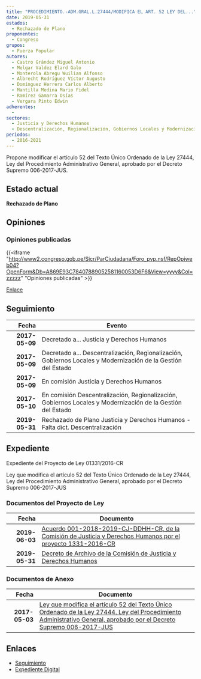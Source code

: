 ```yaml
---
title: "PROCEDIMIENTO.-ADM.GRAL.L.27444/MODIFICA EL ART. 52 LEY DEL..."
date: 2019-05-31
estados: 
  - Rechazado de Plano
proponentes: 
  - Congreso
grupos: 
  - Fuerza Popular
autores: 
  - Castro Grández Miguel Antonio
  - Melgar Valdez Elard Galo
  - Monterola Abregu Wuilian Alfonso
  - Albrecht Rodríguez Víctor Augusto
  - Domínguez Herrera Carlos Alberto
  - Mantilla Medina Mario Fidel
  - Ramírez Gamarra Osías
  - Vergara Pinto Edwin
adherentes: 
  - 
sectores: 
  - Justicia y Derechos Humanos
  - Descentralización, Regionalización, Gobiernos Locales y Modernización de la Gestión del Estado
periodos: 
  - 2016-2021
---
```


Propone modificar el artículo 52 del Texto Único Ordenado de la Ley 27444, Ley del Procedimiento Administrativo General, aprobado por el Decreto Supremo 006-2017-JUS.


## Estado actual

**Rechazado de Plano**

## Opiniones

### Opiniones publicadas

{{<iframe "http://www2.congreso.gob.pe/Sicr/ParCiudadana/Foro_pvp.nsf/RepOpiweb04?OpenForm&Db=A869E93C78407889052581160053D6F6&View=yyyy&Col=zzzzz" "Opiniones publicadas" >}}

[Enlace](http://www2.congreso.gob.pe/Sicr/ParCiudadana/Foro_pvp.nsf/RepOpiweb04?OpenForm&Db=A869E93C78407889052581160053D6F6&View=yyyy&Col=zzzzz)

## Seguimiento

| Fecha | Evento |
|------:|--------|
| **2017-05-09** | Decretado a... Justicia y Derechos Humanos|
| **2017-05-09** | Decretado a... Descentralización, Regionalización, Gobiernos Locales y Modernización de la Gestión del Estado|
| **2017-05-09** | En comisión Justicia y Derechos Humanos|
| **2017-05-10** | En comisión Descentralización, Regionalización, Gobiernos Locales y Modernización de la Gestión del Estado|
| **2019-05-31** | Rechazado de Plano Justicia y Derechos Humanos - Falta dict. Descentralización|


## Expediente

Expediente del Proyecto de Ley 01331/2016-CR

Ley que modifica el artículo 52 del Texto Único Ordenado de la Ley 27444, Ley del Procedimiento Administrativo General, aprobado por el Decreto Supremo 006-2017-JUS


### Documentos del Proyecto de Ley

| Fecha | Documento |
|------:|--------|
| **2019-06-03** | [Acuerdo 001-2018-2019-CJ-DDHH-CR, de la Comisión de Justicia y Derechos Humanos por el proyecto 1331-2016-CR](http://www.leyes.congreso.gob.pe/Documentos/2016_2021/Decretos/Archivamiento/DA0040620190603.pdf) |
| **2019-05-31** | [Decreto de Archivo de la Comisión de Justicia y Derechos Humanos](http://www.leyes.congreso.gob.pe/Documentos/2016_2021/Decretos/Archivamiento/DA0133120190531.pdf) |

### Documentos de Anexo

| Fecha | Documento |
|------:|--------|
| **2017-05-03** | [Ley que modifica el artículo 52 del Texto Único Ordenado de la Ley 27444, Ley del Procedimiento Administrativo General, aprobado por el Decreto Supremo 006-2017-JUS](http://www.leyes.congreso.gob.pe/Documentos/2016_2021/Proyectos_de_Ley_y_de_Resoluciones_Legislativas/PL0133120170503.PDF) |

## Enlaces 

- [Seguimiento](http://www2.congreso.gob.pe/Sicr/TraDocEstProc/CLProLey2016.nsf/f7fff46988ca05b1052578e100829cc7/9feb4ded077017240525811600539ea1?OpenDocument)
- [Expediente Digital](http://www2.congreso.gob.pehttp://www2.congreso.gob.pe/Sicr/TraDocEstProc/CLProLey2016.nsf/f7fff46988ca05b1052578e100829cc7/9feb4ded077017240525811600539ea1?OpenDocument&Click=05257FB7005EB655.eb71d0cf91d8294e05256cdf006b5706/$Body/0.1C6C)
